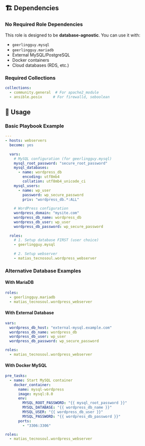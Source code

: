 ## 🏗️ Dependencies

### **No Required Role Dependencies**
This role is designed to be **database-agnostic**. You can use it with:
- `geerlingguy.mysql`
- `geerlingguy.mariadb` 
- External MySQL/PostgreSQL
- Docker containers
- Cloud databases (RDS, etc.)

### **Required Collections**
```yaml
collections:
  - community.general  # For apache2_module
  - ansible.posix     # For firewalld, seboolean
```

## 🚀 Usage

### Basic Playbook Example
```yaml
---
- hosts: webservers
  become: yes
  
  vars:
    # MySQL configuration (for geerlingguy.mysql)
    mysql_root_password: "secure_root_password"
    mysql_databases:
      - name: wordpress_db
        encoding: utf8mb4
        collation: utf8mb4_unicode_ci
    mysql_users:
      - name: wp_user
        password: wp_secure_password
        priv: "wordpress_db.*:ALL"
    
    # WordPress configuration
    wordpress_domain: "mysite.com"
    wordpress_db_name: wordpress_db
    wordpress_db_user: wp_user
    wordpress_db_password: wp_secure_password
  
  roles:
    # 1. Setup database FIRST (user choice)
    - geerlingguy.mysql
    
    # 2. Setup webserver
    - matias_tecnosoul.wordpress_webserver
```

### Alternative Database Examples

#### With MariaDB
```yaml
roles:
  - geerlingguy.mariadb
  - matias_tecnosoul.wordpress_webserver
```

#### With External Database
```yaml
vars:
  wordpress_db_host: "external-mysql.example.com"
  wordpress_db_name: wordpress_db
  wordpress_db_user: wp_user
  wordpress_db_password: wp_secure_password

roles:
  - matias_tecnosoul.wordpress_webserver
```

#### With Docker MySQL
```yaml
pre_tasks:
  - name: Start MySQL container
    docker_container:
      name: mysql-wordpress
      image: mysql:8.0
      env:
        MYSQL_ROOT_PASSWORD: "{{ mysql_root_password }}"
        MYSQL_DATABASE: "{{ wordpress_db_name }}"
        MYSQL_USER: "{{ wordpress_db_user }}"
        MYSQL_PASSWORD: "{{ wordpress_db_password }}"
      ports:
        - "3306:3306"

roles:
  - matias_tecnosoul.wordpress_webserver
```
